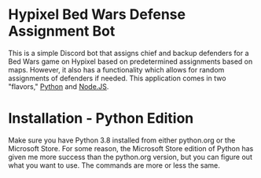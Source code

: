 # Hypixel Bed Wars Defense Assignment Bot
This is a simple Discord bot that assigns chief and backup defenders for a Bed Wars game on Hypixel based on predetermined assignments based on maps. However, it also has a functionality which allows for random assignments of defenders if needed. This application comes in two "flavors," [Python](https://www.python.org/) and [Node.JS](https://nodejs.org/en/).

# Installation - Python Edition
Make sure you have Python 3.8 installed from either python.org or the Microsoft Store. For some reason, the Microsoft Store edition of Python has given me more success than the python.org version, but you can figure out what you want to use. The commands are more or less the same.
<!--stackedit_data:
eyJoaXN0b3J5IjpbMTg5MTgzNTkwM119
-->
